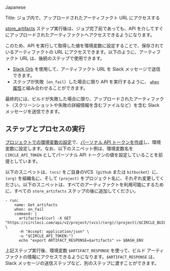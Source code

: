 Japanese

Title: ジョブ内で、アップロードされたアーティファクト URL にアクセスする

[store_artifacts](https://circleci.com/docs/ja/2.0/configuration-reference/#storeartifacts) ステップ実行後は、ジョブ完了前であっても、API を介してすぐにアップロードされたアーティファクトへアクセスできるようになります。

このため、API を実行して取得した値を環境変数に設定することで、保存されているアーティファクトの URL にアクセスできます。以下のように、アーティファクト URL は、後続のステップで使用できます。

- [Slack Orb](https://circleci.com/orbs/registry/orb/circleci/slack) を使用して、アーティファクト URL を Slack メッセージで送信できます。
- ステップが失敗（`on_fail`）した場合に限り API を実行するように、 [`when` 属性](https://circleci.com/docs/ja/2.0/configuration-reference/#the-when-attribute)と組み合わせることができます。


最終的には、ビルドが失敗した場合に限り、アップロードされたアーティファクト（スクリーンショットや失敗の詳細情報を含むファイルなど）を含む Slack メッセージを送信できます。

## ステップとプロセスの実行

[プロジェクトでの環境変数の設定](https://circleci.com/docs/ja/2.0/env-vars/#setting-an-environment-variable-in-a-project)で、[パーソナル API トークンを作成](https://circleci.com/docs/ja/2.0/managing-api-tokens/#creating-a-personal-api-token)し、環境変数に設定します。なお、以下のスニペット例は、環境変数名を `CIRCLE_API_TOKEN` としてパーソナル API トークンの値を設定していることを前提としています。

以下のスニペットは、`(vcs)` をご自身のVCS（`github` または `bitbucket`）に、`(org)` を組織名に、そして `(project)` をプロジェクト名に、それぞれ変更してください。以下のスニペットは、すべてのアーティファクトを利用可能にするために、すべての `store_artifacts` ステップの後に追加してください。

```
- run:
    name: Get artifacts
    when: on_fail
    command: |
      artifacts=$(curl -X GET "https://circleci.com/api/v2/project/(vcs)/(org)/(project)/$CIRCLE_BUILD_NUM/artifacts" \
      -H "Accept: application/json" \
      -u "$CIRCLE_API_TOKEN:")
      echo "export ARTIFACT_RESPONSE=$artifacts" >> $BASH_ENV
```

上記ステップ実行後、環境変数 `$ARTIFACT_RESPONSE` を使って、ビルド アーティファクトの情報にアクセスできるようになります。`$ARTIFACT_RESPONSE` は、Slack メッセージの送信ステップなど、別のステップに渡すことができます。
